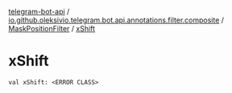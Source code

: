 [telegram-bot-api](../../index.md) / [io.github.oleksivio.telegram.bot.api.annotations.filter.composite](../index.md) / [MaskPositionFilter](index.md) / [xShift](./x-shift.md)

# xShift

`val xShift: <ERROR CLASS>`